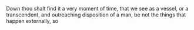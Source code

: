 Down thou shalt find it a very moment of time, that we see as a vessel, or a transcendent, and outreaching disposition of a man, be not the things that happen externally, so

